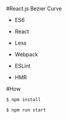 #React.js Bezier Curve

- ES6

- React

- Less

- Webpack

- ESLint

- HMR

#How

```
$ npm install

$ npm run start
```

